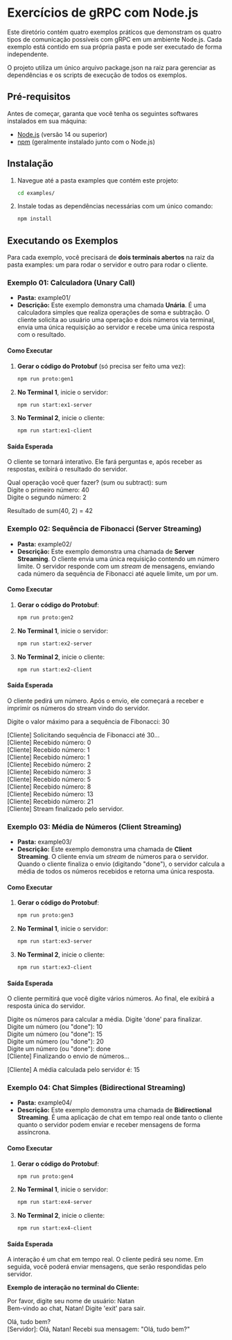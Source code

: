 # **Exercícios de gRPC com Node.js**

Este diretório contém quatro exemplos práticos que demonstram os quatro tipos de comunicação possíveis com gRPC em um ambiente Node.js. Cada exemplo está contido em sua própria pasta e pode ser executado de forma independente.

O projeto utiliza um único arquivo package.json na raiz para gerenciar as dependências e os scripts de execução de todos os exemplos.

## **Pré-requisitos**

Antes de começar, garanta que você tenha os seguintes softwares instalados em sua máquina:

* [Node.js](https://nodejs.org/) (versão 14 ou superior)  
* [npm](https://www.npmjs.com/) (geralmente instalado junto com o Node.js)

## **Instalação**

1. Navegue até a pasta examples que contém este projeto:
    ```bash
   cd examples/
   ```

2. Instale todas as dependências necessárias com um único comando:  

    ```bash
   npm install
   ```

## **Executando os Exemplos**

Para cada exemplo, você precisará de **dois terminais abertos** na raiz da pasta examples: um para rodar o servidor e outro para rodar o cliente.

### **Exemplo 01: Calculadora (Unary Call)**

* **Pasta:** example01/  
* **Descrição:** Este exemplo demonstra uma chamada **Unária**. É uma calculadora simples que realiza operações de soma e subtração. O cliente solicita ao usuário uma operação e dois números via terminal, envia uma única requisição ao servidor e recebe uma única resposta com o resultado.

#### **Como Executar**

1. **Gerar o código do Protobuf** (só precisa ser feito uma vez):
    
    ```bash
   npm run proto:gen1
   ```

2. **No Terminal 1**, inicie o servidor:  

    ```bash
   npm run start:ex1-server
   ```

3. **No Terminal 2**, inicie o cliente:  

    ```bash
   npm run start:ex1-client
   ```

#### **Saída Esperada**

O cliente se tornará interativo. Ele fará perguntas e, após receber as respostas, exibirá o resultado do servidor.

Qual operação você quer fazer? (sum ou subtract): sum  
Digite o primeiro número: 40  
Digite o segundo número: 2

Resultado de sum(40, 2\) \= 42

### **Exemplo 02: Sequência de Fibonacci (Server Streaming)**

* **Pasta:** example02/  
* **Descrição:** Este exemplo demonstra uma chamada de **Server Streaming**. O cliente envia uma única requisição contendo um número limite. O servidor responde com um *stream* de mensagens, enviando cada número da sequência de Fibonacci até aquele limite, um por um.

#### **Como Executar**

1. **Gerar o código do Protobuf**:  

    ```bash
   npm run proto:gen2
   ```

2. **No Terminal 1**, inicie o servidor:  

    ```bash
   npm run start:ex2-server
   ```

3. **No Terminal 2**, inicie o cliente:  
    ```bash
   npm run start:ex2-client
   ```

#### **Saída Esperada**

O cliente pedirá um número. Após o envio, ele começará a receber e imprimir os números do stream vindo do servidor.

Digite o valor máximo para a sequência de Fibonacci: 30

\[Cliente\] Solicitando sequência de Fibonacci até 30...  
\[Cliente\] Recebido número: 0  
\[Cliente\] Recebido número: 1  
\[Cliente\] Recebido número: 1  
\[Cliente\] Recebido número: 2  
\[Cliente\] Recebido número: 3  
\[Cliente\] Recebido número: 5  
\[Cliente\] Recebido número: 8  
\[Cliente\] Recebido número: 13  
\[Cliente\] Recebido número: 21  
\[Cliente\] Stream finalizado pelo servidor.

### **Exemplo 03: Média de Números (Client Streaming)**

* **Pasta:** example03/  
* **Descrição:** Este exemplo demonstra uma chamada de **Client Streaming**. O cliente envia um *stream* de números para o servidor. Quando o cliente finaliza o envio (digitando "done"), o servidor calcula a média de todos os números recebidos e retorna uma única resposta.

#### **Como Executar**

1. **Gerar o código do Protobuf**:
    ```bash
   npm run proto:gen3
   ```

2. **No Terminal 1**, inicie o servidor:  
    ```bash
   npm run start:ex3-server
   ```

3. **No Terminal 2**, inicie o cliente: 
    ```bash
   npm run start:ex3-client
   ``` 

#### **Saída Esperada**

O cliente permitirá que você digite vários números. Ao final, ele exibirá a resposta única do servidor.

Digite os números para calcular a média. Digite 'done' para finalizar.  
Digite um número (ou "done"): 10  
Digite um número (ou "done"): 15  
Digite um número (ou "done"): 20  
Digite um número (ou "done"): done  
\[Cliente\] Finalizando o envio de números...

\[Cliente\] A média calculada pelo servidor é: 15

### **Exemplo 04: Chat Simples (Bidirectional Streaming)**

* **Pasta:** example04/  
* **Descrição:** Este exemplo demonstra uma chamada de **Bidirectional Streaming**. É uma aplicação de chat em tempo real onde tanto o cliente quanto o servidor podem enviar e receber mensagens de forma assíncrona.

#### **Como Executar**

1. **Gerar o código do Protobuf**:  
    ```bash
   npm run proto:gen4
   ```

2. **No Terminal 1**, inicie o servidor: 
    ```bash
   npm run start:ex4-server
   ``` 

3. **No Terminal 2**, inicie o cliente:  
    ```bash
   npm run start:ex4-client
   ```

#### **Saída Esperada**

A interação é um chat em tempo real. O cliente pedirá seu nome. Em seguida, você poderá enviar mensagens, que serão respondidas pelo servidor.

**Exemplo de interação no terminal do Cliente:**

Por favor, digite seu nome de usuário: Natan  
Bem-vindo ao chat, Natan\! Digite 'exit' para sair.

Olá, tudo bem?  
\[Servidor\]: Olá, Natan\! Recebi sua mensagem: "Olá, tudo bem?"